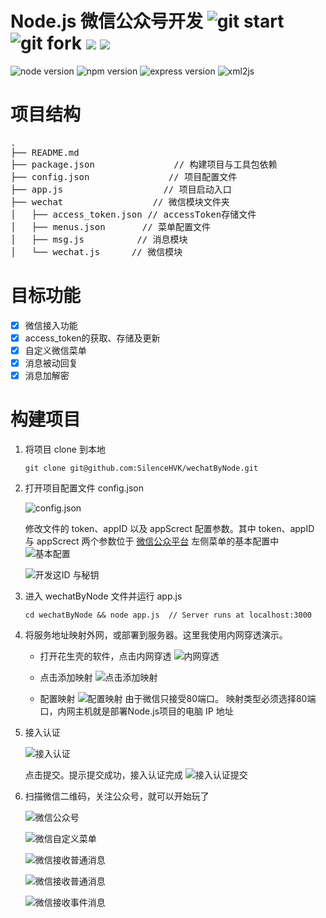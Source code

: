# Node.js 微信公众号开发 ![git start](https://img.shields.io/github/stars/silencehvk/wechatbynode.svg?style=social&label=Star) ![git fork](https://img.shields.io/github/forks/silencehvk/wechatbynode.svg?style=social&label=Fork) [![](https://img.shields.io/github/issues/silencehvk/wechatbynode.svg?style=social&label=Issues)](https://github.com/silencehvk/wechatbynode/issues) [![](https://img.shields.io/github/release/silencehvk/wechatbynode.svg?style=social&label=Releases)](https://github.com/silencehvk/wechatbynode/releases)

![node version](https://img.shields.io/badge/node-8.9.0-brightgreen.svg)
![npm version](https://img.shields.io/badge/npm-6.8.0-brightgreen.svg)
![express version](https://img.shields.io/badge/express-4.15.3-blue.svg)
![xml2js](https://img.shields.io/badge/xml2js-0.4.17-orange.svg)

# 项目结构
<pre>
.
├── README.md
├── package.json               // 构建项目与工具包依赖
├── config.json               // 项目配置文件
├── app.js                   // 项目启动入口
├── wechat                 // 微信模块文件夹
│   ├── access_token.json // accessToken存储文件
│   ├── menus.json       // 菜单配置文件
│   ├── msg.js          // 消息模块
│   └── wechat.js      // 微信模块
</pre>

# 目标功能
- [x] 微信接入功能
- [x] access_token的获取、存储及更新
- [x] 自定义微信菜单
- [x] 消息被动回复
- [x] 消息加解密

# 构建项目
 1. 将项目 clone 到本地
    ```
    git clone git@github.com:SilenceHVK/wechatByNode.git
    ```

 2. 打开项目配置文件 config.json

    ![config.json](http://img.blog.csdn.net/20170609144432242?watermark/2/text/aHR0cDovL2Jsb2cuY3Nkbi5uZXQvaHZrQ29kZXI=/font/5a6L5L2T/fontsize/400/fill/I0JBQkFCMA==/dissolve/70/gravity/SouthEast)

    修改文件的 token、appID 以及 appScrect 配置参数。其中 token、appID 与 appScrect 两个参数位于 [微信公众平台](https://mp.weixin.qq.com/) 左侧菜单的基本配置中
    ![基本配置](http://img.blog.csdn.net/20170527134810969?watermark/2/text/aHR0cDovL2Jsb2cuY3Nkbi5uZXQvaHZrQ29kZXI=/font/5a6L5L2T/fontsize/400/fill/I0JBQkFCMA==/dissolve/70/gravity/SouthEast)

    ![开发这ID 与秘钥](http://img.blog.csdn.net/20170601095037229?watermark/2/text/aHR0cDovL2Jsb2cuY3Nkbi5uZXQvaHZrQ29kZXI=/font/5a6L5L2T/fontsize/400/fill/I0JBQkFCMA==/dissolve/70/gravity/SouthEast)

 3. 进入 wechatByNode 文件并运行 app.js
    ```
    cd wechatByNode && node app.js  // Server runs at localhost:3000
    ```

 4. 将服务地址映射外网，或部署到服务器。这里我使用内网穿透演示。

    - 打开花生壳的软件，点击内网穿透
    ![内网穿透](http://img.blog.csdn.net/20170527132325667?watermark/2/text/aHR0cDovL2Jsb2cuY3Nkbi5uZXQvaHZrQ29kZXI=/font/5a6L5L2T/fontsize/400/fill/I0JBQkFCMA==/dissolve/70/gravity/SouthEast)

     - 点击添加映射
    ![点击添加映射](http://img.blog.csdn.net/20170527132602551?watermark/2/text/aHR0cDovL2Jsb2cuY3Nkbi5uZXQvaHZrQ29kZXI=/font/5a6L5L2T/fontsize/400/fill/I0JBQkFCMA==/dissolve/70/gravity/SouthEast)

    - 配置映射
    ![配置映射](http://img.blog.csdn.net/20170527132805752?watermark/2/text/aHR0cDovL2Jsb2cuY3Nkbi5uZXQvaHZrQ29kZXI=/font/5a6L5L2T/fontsize/400/fill/I0JBQkFCMA==/dissolve/70/gravity/SouthEast)
    由于微信只接受80端口。 映射类型必须选择80端口，内网主机就是部署Node.js项目的电脑 IP 地址

5. 接入认证

    ![接入认证](http://img.blog.csdn.net/20170527141026200?watermark/2/text/aHR0cDovL2Jsb2cuY3Nkbi5uZXQvaHZrQ29kZXI=/font/5a6L5L2T/fontsize/400/fill/I0JBQkFCMA==/dissolve/70/gravity/SouthEast)

    点击提交。提示提交成功，接入认证完成
    ![接入认证提交](http://img.blog.csdn.net/20170527141056778?watermark/2/text/aHR0cDovL2Jsb2cuY3Nkbi5uZXQvaHZrQ29kZXI=/font/5a6L5L2T/fontsize/400/fill/I0JBQkFCMA==/dissolve/70/gravity/SouthEast)

6. 扫描微信二维码，关注公众号，就可以开始玩了

    ![微信公众号](http://img.blog.csdn.net/20170608184008076?watermark/2/text/aHR0cDovL2Jsb2cuY3Nkbi5uZXQvaHZrQ29kZXI=/font/5a6L5L2T/fontsize/400/fill/I0JBQkFCMA==/dissolve/70/gravity/SouthEast)

    ![微信自定义菜单](http://img.blog.csdn.net/20170606161743505?watermark/2/text/aHR0cDovL2Jsb2cuY3Nkbi5uZXQvaHZrQ29kZXI=/font/5a6L5L2T/fontsize/400/fill/I0JBQkFCMA==/dissolve/70/gravity/SouthEast)

    ![微信接收普通消息](http://img.blog.csdn.net/20170608183907918?watermark/2/text/aHR0cDovL2Jsb2cuY3Nkbi5uZXQvaHZrQ29kZXI=/font/5a6L5L2T/fontsize/400/fill/I0JBQkFCMA==/dissolve/70/gravity/SouthEast)

    ![微信接收普通消息](http://img.blog.csdn.net/20170608183936497?watermark/2/text/aHR0cDovL2Jsb2cuY3Nkbi5uZXQvaHZrQ29kZXI=/font/5a6L5L2T/fontsize/400/fill/I0JBQkFCMA==/dissolve/70/gravity/SouthEast)

    ![微信接收事件消息](http://img.blog.csdn.net/20170608160434723?watermark/2/text/aHR0cDovL2Jsb2cuY3Nkbi5uZXQvaHZrQ29kZXI=/font/5a6L5L2T/fontsize/400/fill/I0JBQkFCMA==/dissolve/70/gravity/SouthEast)
